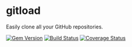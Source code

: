 # gitload

Easily clone all your GitHub repositories.

[![Gem Version](https://badge.fury.io/rb/gitload.svg)](http://badge.fury.io/rb/gitload)
[![Build Status](https://travis-ci.org/AlphaHydrae/gitload.svg?branch=master)](http://travis-ci.org/AlphaHydrae/gitload)
[![Coverage Status](https://coveralls.io/repos/github/AlphaHydrae/gitload/badge.svg?branch=master)](https://coveralls.io/github/AlphaHydrae/gitload?branch=master)

